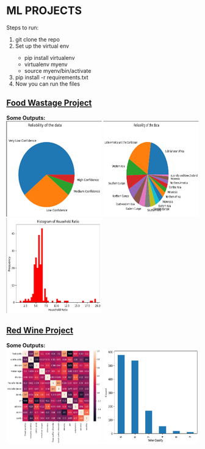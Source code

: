 # ML PROJECTS

<div>Steps to run:</div>
<ol>
    <li>git clone the repo</li>
    <li>Set up the virtual env</li>
    <ul>
    <li>pip install virtualenv</li>
    <li>virtualenv myenv</li>
    <li>source myenv/bin/activate</li>
    </ul>
    <li>pip install -r requirements.txt</li>
    <li>Now you can run the files</li>
</ol>
<h2>
<a href='./food-wastage/'>Food Wastage Project</a>
</h2>
<b>Some Outputs:</b> <br>
<img src="./readme-assets/output1.png" alt="output1" height="250px" width="250px">
<img src="./readme-assets/output2.png" alt="output2" height="250px" width="250px">
<img src="./readme-assets/output3.png" alt="output3" height="250px" width="250px">

<h2>
<a href='./red-wine/'>Red Wine Project</a>
</h2>
<b>Some Outputs:</b> <br>
<img src="./readme-assets/output4.png" alt="output4" height="250px" width="250px">
<img src="./readme-assets/output5.png" alt="output5" height="250px" width="250px">
